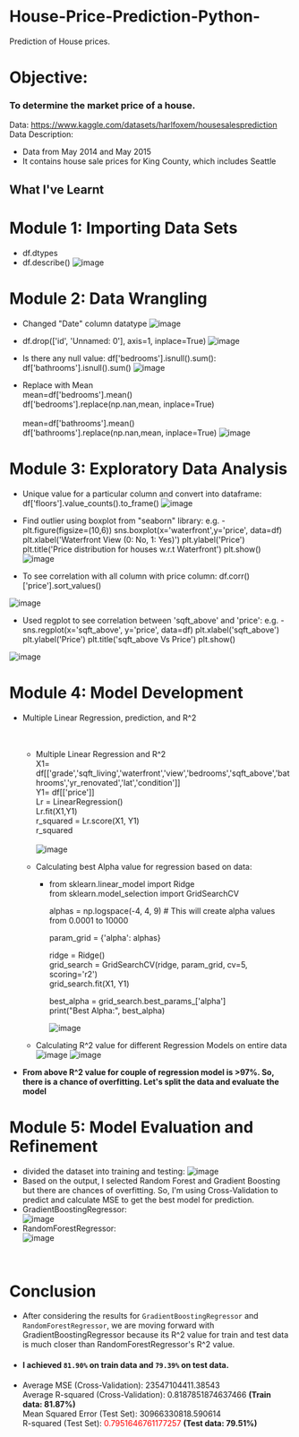 # House-Price-Prediction-Python-
Prediction of House prices.

# Objective: 
### To determine the market price of a house.</br>
Data: https://www.kaggle.com/datasets/harlfoxem/housesalesprediction</br>
Data Description:
  - Data from May 2014 and May 2015</br>
  - It contains house sale prices for King County, which includes Seattle


## What I've Learnt

# Module 1: Importing Data Sets
- df.dtypes
- df.describe()
![image](https://github.com/ParthM16/House-Price-Prediction-Python-/assets/136796479/a58715c4-c68f-4d6c-b782-22faa5af22cc)


# Module 2: Data Wrangling
- Changed "Date" column datatype
 ![image](https://github.com/ParthM16/House-Price-Prediction-Python-/assets/136796479/e2c1c3c3-7d60-4208-93df-392e8f858bf9)

- df.drop(['id', 'Unnamed: 0'], axis=1, inplace=True)
  ![image](https://github.com/ParthM16/House-Price-Prediction-Python-/assets/136796479/b095e095-78ed-4845-9000-1e4c15756d93)

- Is there any null value:
	df['bedrooms'].isnull().sum(): 
	df['bathrooms'].isnull().sum()
![image](https://github.com/ParthM16/House-Price-Prediction-Python-/assets/136796479/f85f36a0-84d4-493d-9ccb-e80f07028fcb)

- Replace with Mean</br>
	mean=df['bedrooms'].mean()</br>
	df['bedrooms'].replace(np.nan,mean, inplace=True)</br></br>
  mean=df['bathrooms'].mean()</br>
	df['bathrooms'].replace(np.nan,mean, inplace=True)
![image](https://github.com/ParthM16/House-Price-Prediction-Python-/assets/136796479/461041b1-be74-4b0e-9504-38db03fb3b7d)


# Module 3: Exploratory Data Analysis
- Unique value for a particular column and convert into dataframe:</br>
	df['floors'].value_counts().to_frame()
![image](https://github.com/ParthM16/House-Price-Prediction-Python-/assets/136796479/83ad9caa-86da-47fa-a93b-c6277b8fb4f1)


- Find outlier using boxplot from "seaborn" library:
 e.g. - plt.figure(figsize=(10,6))
	sns.boxplot(x='waterfront',y='price', data=df)
	plt.xlabel('Waterfront View (0: No, 1: Yes)')
	plt.ylabel('Price')
	plt.title('Price distribution for houses w.r.t Waterfront')
	plt.show()
![image](https://github.com/ParthM16/House-Price-Prediction-Python-/assets/136796479/82a7c339-5745-4552-9a3f-4cc2b37f2486)


- To see correlation with all column with price column:
	df.corr()['price'].sort_values()

![image](https://github.com/ParthM16/House-Price-Prediction-Python-/assets/136796479/bbcbcde0-87eb-4d6e-a24e-66026750b101)


- Used regplot to see correlation between 'sqft_above' and 'price':
 e.g. - sns.regplot(x='sqft_above', y='price', data=df)
	plt.xlabel('sqft_above')
	plt.ylabel('Price')
	plt.title('sqft_above Vs Price')
	plt.show()

![image](https://github.com/ParthM16/House-Price-Prediction-Python-/assets/136796479/528f5d72-6d43-4fd7-a1bb-db03afd5c1d7)


# Module 4: Model Development
- Multiple Linear Regression, prediction, and R^2</br></br></br>
  - Multiple Linear Regression and R^2</br>
    X1= df[['grade','sqft_living','waterfront','view','bedrooms','sqft_above','bathrooms','yr_renovated','lat','condition']]</br>
    Y1= df[['price']]</br>
    Lr = LinearRegression()</br>
    Lr.fit(X1,Y1)</br>
    r_squared = Lr.score(X1, Y1)</br>
    r_squared</br></br>
    ![image](https://github.com/ParthM16/House-Price-Prediction-Python-/assets/136796479/c6918ca6-4923-4b75-b327-3cfbf6a2eac3)


  - Calculating best Alpha value for regression based on data:</br>
    - from sklearn.linear_model import Ridge</br>
      from sklearn.model_selection import GridSearchCV</br>

      alphas = np.logspace(-4, 4, 9)  # This will create alpha values from 0.0001 to 10000</br>
  
      param_grid = {'alpha': alphas}</br>
  
      ridge = Ridge()</br>
      grid_search = GridSearchCV(ridge, param_grid, cv=5, scoring='r2')</br>
      grid_search.fit(X1, Y1)</br>
  
      best_alpha = grid_search.best_params_['alpha']</br>
      print("Best Alpha:", best_alpha)</br>

      ![image](https://github.com/ParthM16/House-Price-Prediction-Python-/assets/136796479/8b6c9c00-6bd3-4a9d-a08f-11169a931293)

  - Calculating R^2 value for different Regression Models on entire data
      ![image](https://github.com/ParthM16/House-Price-Prediction-Python-/assets/136796479/898eeb7b-110e-43a8-abdf-ea1b4b66dffe)
      ![image](https://github.com/ParthM16/House-Price-Prediction-Python-/assets/136796479/e4bb047d-6b82-43a5-b5a5-215f1077ae21)


- **From above R^2 value for couple of regression model is >97%. So, there is a chance of overfitting. Let's split the data and evaluate the model**</br>


# Module 5: Model Evaluation and Refinement

- divided the dataset into training and testing: 
	![image](https://github.com/ParthM16/House-Price-Prediction-Python-/assets/136796479/e87d60dd-1682-4c81-94b4-1ca0cfd82da7)</br>
- Based on the output, I selected Random Forest and Gradient Boosting but there are chances of overfitting. So, I'm using Cross-Validation to predict and calculate MSE to get the best model for prediction.</br>
- GradientBoostingRegressor: </br>
  ![image](https://github.com/ParthM16/House-Price-Prediction-Python-/assets/136796479/1f9e1ce3-48f2-4fe5-94e1-e559f1177964)
- RandomForestRegressor: </br>
  ![image](https://github.com/ParthM16/House-Price-Prediction-Python-/assets/136796479/b719cc5f-3109-4a34-9698-a7fdc443b70d)
</br>

# Conclusion

- After considering the results for <code>GradientBoostingRegressor</code> and <code>RandomForestRegressor</code>, we are moving forward with GradientBoostingRegressor because its R^2 value for train and test data is much closer than RandomForestRegressor's R^2 value.

- #### I achieved <code>81.90%</code> on train data and <code>79.39%</code> on test data.

- Average MSE (Cross-Validation): 23547104411.38543</br>
  Average R-squared (Cross-Validation): 0.8187851874637466  **(Train data: 81.87%)**</br>
  Mean Squared Error (Test Set): 30966330818.590614</br>
  R-squared (Test Set): <FONT COLOR="#ff0000">0.7951646761177257</FONT> **(Test data: 79.51%)**</br>


